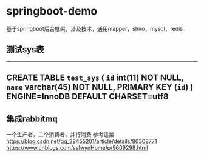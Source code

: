 # springboot-demo
基于springboot后台框架，涉及技术，通用mapper，shiro，mysql，redis
## 测试sys表
-----
CREATE TABLE `test_sys` (
  `id` int(11) NOT NULL,
  `name` varchar(45) NOT NULL,
  PRIMARY KEY (`id`)
) ENGINE=InnoDB DEFAULT CHARSET=utf8
-----
## 集成rabbitmq
一个生产者，二个消费者，并行消费
参考连接
https://blog.csdn.net/qq_38455201/article/details/80308771
https://www.cnblogs.com/selwynHome/p/9609298.html